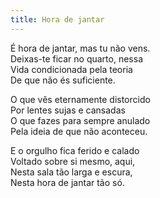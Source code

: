 ```yaml
---
title: Hora de jantar
---
```


É hora de jantar, mas tu não vens.  
Deixas-te ficar no quarto, nessa  
Vida condicionada pela teoria  
De que não és suficiente.  

O que vês eternamente distorcido  
Por lentes sujas e cansadas  
O que fazes para sempre anulado  
Pela ideia de que não aconteceu.  

E o orgulho fica ferido e calado  
Voltado sobre si mesmo, aqui,  
Nesta sala tão larga e escura,  
Nesta hora de jantar tão só.  